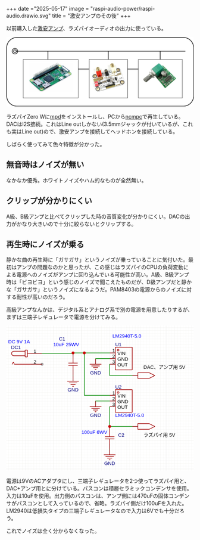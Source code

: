 +++
date ="2025-05-17"
image = "raspi-audio-power/raspi-audio.drawio.svg"
title = "激安アンプのその後"
+++

以前購入した[激安アンプ](https://www.ruimo.com/showArticle/1667)、ラズパイオーディオの出力に使っている。

![回路図1](raspi-audio.drawio.svg)

ラズパイZero Wに[mpd](https://github.com/laheym/rpi-mpd)をインストールし、PCから[ncmpc](https://www.musicpd.org/clients/ncmpc/)で再生している。DACはI2S接続。これはLine outしかない(3.5mmジャックが付いているが、これも実はLine out)ので、激安アンプを接続してヘッドホンを接続している。

しばらく使ってみて色々特徴が分かった。

## 無音時はノイズが無い

なかなか優秀。ホワイトノイズやハム的なものが全然無い。

## クリップが分かりにくい

A級、B級アンプと比べてクリップした時の音質変化が分かりにくい。DACの出力がかなり大きいので十分に絞らないとクリップする。

## 再生時にノイズが乗る

静かな曲の再生時に「ガサガサ」というノイズが乗っていることに気付いた。最初はアンプの問題なのかと思ったが、この感じはラズパイのCPUの負荷変動による電源へのノイズがアンプに回り込んでいる可能性が高い。A級、B級アンプ時は「ビヨビヨ」という感じのノイズで聞こえたものだが、D級アンプだと静かな「ガサガサ」というノイズになるようだ。PAM8403の電源からのノイズに対する耐性が高いのだろう。

高級アンプなんかは、デジタル系とアナログ系で別の電源を用意したりするが、まずは三端子レギュレータで電源を分けてみる。

![回路図](schematics.png)

電源は9VのACアダプタにし、三端子レギュレータを2つ使ってラズパイ用と、DAC+アンプ用とに分けている。パスコンは積層セラミックコンデンサを使用。入力は10uFを使用。出力側のパスコンは、アンプ側には470uFの固体コンデンサがパスコンとして入っているので、省略。ラズパイ側だけ100uFを入れた。LM2940は低損失タイプの三端子レギュレータなので入力は6Vでも十分だろう。

これでノイズは全く分からなくなった。
